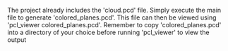 The project already includes the 'cloud.pcd' file. Simply execute the main
file to generate 'colored_planes.pcd'. This file can then be viewed using 
'pcl_viewer colored_planes.pcd'. 
Remember to copy 'colored_planes.pcd' into a directory of your choice before
running 'pcl_viewer' to view the output